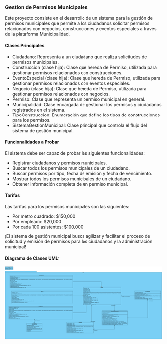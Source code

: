 ### Gestion de Permisos Municipales
Este proyecto consiste en el desarrollo de un sistema para la gestión de permisos municipales que permite a los ciudadanos solicitar permisos relacionados con negocios, construcciones y eventos especiales a través de la plataforma Municipalidad.

#### Clases Principales
* Ciudadano: Representa a un ciudadano que realiza solicitudes de permisos municipales.
* Construccion (clase hija): Clase que hereda de Permiso, utilizada para gestionar permisos relacionados con construcciones.
* EventoEspecial (clase hija): Clase que hereda de Permiso, utilizada para gestionar permisos relacionados con eventos especiales.
* Negocio (clase hija): Clase que hereda de Permiso, utilizada para gestionar permisos relacionados con negocios.
* Permiso: Clase que representa un permiso municipal en general.
* Municipalidad: Clase encargada de gestionar los permisos y ciudadanos registrados en el sistema.
* TipoConstruccion: Enumeración que define los tipos de construcciones para los permisos.
* SistemaGestionMunicipal: Clase principal que controla el flujo del sistema de gestión municipal.
#### Funcionalidades a Probar
El sistema debe ser capaz de probar las siguientes funcionalidades:

* Registrar ciudadanos y permisos municipales.
* Buscar todos los permisos municipales de un ciudadano.
* Buscar permisos por tipo, fecha de emisión y fecha de vencimiento.
* Mostrar todos los permisos municipales de un ciudadano.
* Obtener información completa de un permiso municipal.
#### Tarifas
Las tarifas para los permisos municipales son las siguientes:

* Por metro cuadrado: $150,000
* Por empleado: $20,000
* Por cada 100 asistentes: $100,000

¡El sistema de gestión municipal busca agilizar y facilitar el proceso de solicitud y emisión de permisos para los ciudadanos y la administración municipal!

#### Diagrama de Clases UML:
![GestionPermisosMunicipales.png](GestionPermisosMunicipales.png)

